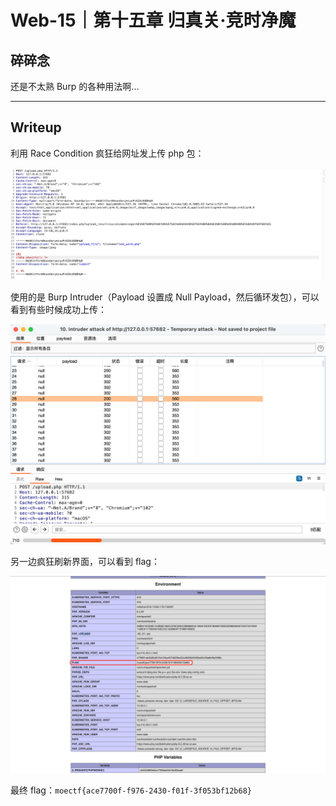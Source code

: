 # Web-15｜第十五章 归真关·竞时净魔

## 碎碎念

还是不太熟 Burp 的各种用法啊...
***
## Writeup

利用 Race Condition 疯狂给网址发上传 php 包：

![](../../../../assets/Pasted%20image%2020251029161021.png)

使用的是 Burp Intruder（Payload 设置成 Null Payload，然后循环发包），可以看到有些时候成功上传：

![](../../../../assets/Pasted%20image%2020251029160940.png)

另一边疯狂刷新界面，可以看到 flag：

![](../../../../assets/Pasted%20image%2020251029160647.png)


最终 flag：`moectf{ace7700f-f976-2430-f01f-3f053bf12b68}`